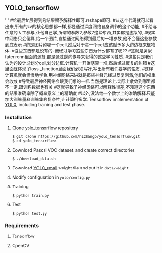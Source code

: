 ## YOLO_tensorflow
  '''
            #给最后fn层得到的结果赋予解释性即可.reshape即可.
            #从这个代码就可以看出来,所有的cv的核心思想都一样,都是通过深度网络自身调节的这个功能,
            #不给与任意的人工参与,让他自己学,所谓的参数2,参数7这些东西,其实都是虚拟的,
            #现实中网络只会傻算,给一个图片,直接通过网络得到最后的一堆参数,他不会懂这些参数到底表示
            #的是图片的哪一个cell,然后对于每一个cell应该赋予多大的边框来框物体.
            #这些东西都是没有的. 而经过学习这些东西为什么都有了呢??
            #这就是类似fater rcnn里面的逻辑,都是通过逆向传导来获得的这些学习性质.
            #这些只是我们认为的设计成划分cell,划分边框.计算机一开始瞎算一堆,然后经过反复的纠错
            #这里面就体现了loss _function里面我们必须写好,写出所有我们要学的性质.
            #这样计算机就会慢慢地学会.用神经网络来讲就是那些神经元经过反复刺激,他们的权重会收敛
            #导致最后神经网络会跟我们想的一样.当然是理论上.实际上收敛到哪里都不一定,跟训练数据也有关
            #这就导致了神经网络可以解释性很差,不知道这个东西的结果准确率除了概率意义上的精确度
            #以外,没法给一个数学上的准确解释.只能加大训练量和训练集的复杂性,让计算机多学.
Tensorflow implementation of [YOLO](https://arxiv.org/pdf/1506.02640.pdf), including training and test phase.

### Installation

1. Clone yolo_tensorflow repository
	```Shell
	$ git clone https://github.com/hizhangp/yolo_tensorflow.git
    $ cd yolo_tensorflow
	```

2. Download Pascal VOC dataset, and create correct directories
	```Shell
	$ ./download_data.sh
	```

3. Download [YOLO_small](https://drive.google.com/file/d/0B5aC8pI-akZUNVFZMmhmcVRpbTA/view?usp=sharing)
weight file and put it in `data/weight`

4. Modify configuration in `yolo/config.py`

5. Training
	```Shell
	$ python train.py
	```

6. Test
	```Shell
	$ python test.py
	```

### Requirements
1. Tensorflow

2. OpenCV
